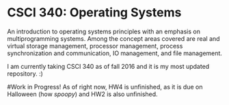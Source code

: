 # CSCI 340: Operating Systems
An introduction to operating systems principles with an emphasis on multiprogramming systems. Among the concept areas covered are real and virtual storage management, processor management, process synchronization and communication, IO management, and file management.

I am currently taking CSCI 340 as of fall 2016 and it is my most updated repository. :)

#Work in Progress!
As of right now, HW4 is unfinished, as it is due on Halloween (how <i>spoopy</i>) and HW2 is also unfinished.
